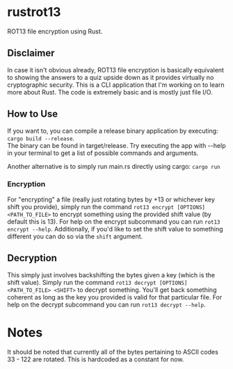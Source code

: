 # rustrot13
ROT13 file encryption using Rust.

## Disclaimer
In case it isn't obvious already, ROT13 file encryption is basically equivalent to showing the answers to a quiz upside down as it
provides virtually no cryptographic security. This is a CLI application that I'm working on to learn more about Rust.
The code is extremely basic and is mostly just file I/O.

## How to Use
If you want to, you can compile a release binary application by executing: `cargo build --release`.  
The binary can be found in target/release. Try executing the app with --help in your terminal to get a list of possible commands and arguments.  
  
Another alternative is to simply run main.rs directly using cargo: ```cargo run```  
  
### Encryption
For "encrypting" a file (really just rotating bytes by +13 or whichever key shift you provide), simply run the command `rot13 encrypt [OPTIONS] <PATH_TO_FILE>` to encrypt something using the provided shift value (by default this is 13). For help on the encrypt subcommand you can run `rot13 encrypt --help`. Additionally, if you'd like to set the shift value to something different you can do so via the `shift` argument.

## Decryption
This simply just involves backshifting the bytes given a key (which is the shift value). Simply run the command `rot13 decrypt [OPTIONS] <PATH_TO_FILE> <SHIFT>` to decrypt something. You'll get back something coherent as long as the key you provided is valid for that particular file. For help on the decrypt subcommand you can run `rot13 decrypt --help`.

# Notes
It should be noted that currently all of the bytes pertaining to ASCII codes 33 - 122 are rotated. This is hardcoded as a constant for now.
